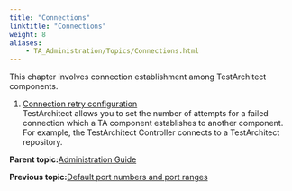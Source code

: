 ```yaml
--- 
title: "Connections"
linktitle: "Connections"
weight: 8
aliases: 
    - TA_Administration/Topics/Connections.html
---
```


This chapter involves connection establishment among TestArchitect components.

1.  [Connection retry configuration](../../TA_Administration/Topics/Connection_retry_configuration.md)  
TestArchitect allows you to set the number of attempts for a failed connection which a TA component establishes to another component. For example, the TestArchitect Controller connects to a TestArchitect repository.

**Parent topic:**[Administration Guide](../../TA_Administration/Topics/Administration_Guide_begin.md)

**Previous topic:**[Default port numbers and port ranges](../../TA_Administration/Topics/adm_port_number_port_ranges.md)

